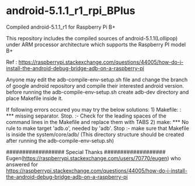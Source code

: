 # android-5.1.1_r1_rpi_BPlus
Compiled android-5.1.1_r1 for Raspberry Pi B+

This repository includes the compiled sources of android-5.1.1(Lollipop) under ARM processor architecture which supports the Raspberry PI model B+

Ref : https://raspberrypi.stackexchange.com/questions/44005/how-do-i-install-the-android-debug-bridge-adb-on-a-raspberry-pi

Anyone may edit the adb-compile-env-setup.sh file and change the branch of google android repository and compile their interested android version.
before running the adb-compile-env-setup.sh create adb-dev directory and place Makefile inside it.

If following errors occured you may try the below solutions:
	1) Makefile: : *** missing separator. Stop. :- Check for the leading spaces of the command lines in the Makefile and replace them with TABS
	2) make: *** No rule to make target 'adb.o', needed by 'adb'. Stop :- make sure that Makefile is inside the system/core/adb/ (This directory structure should be created after running the adb-compile-env-setup.sh)


################## Special Thanks ###################
Eugen(https://raspberrypi.stackexchange.com/users/70770/eugen) who answered for https://raspberrypi.stackexchange.com/questions/44005/how-do-i-install-the-android-debug-bridge-adb-on-a-raspberry-pi 
